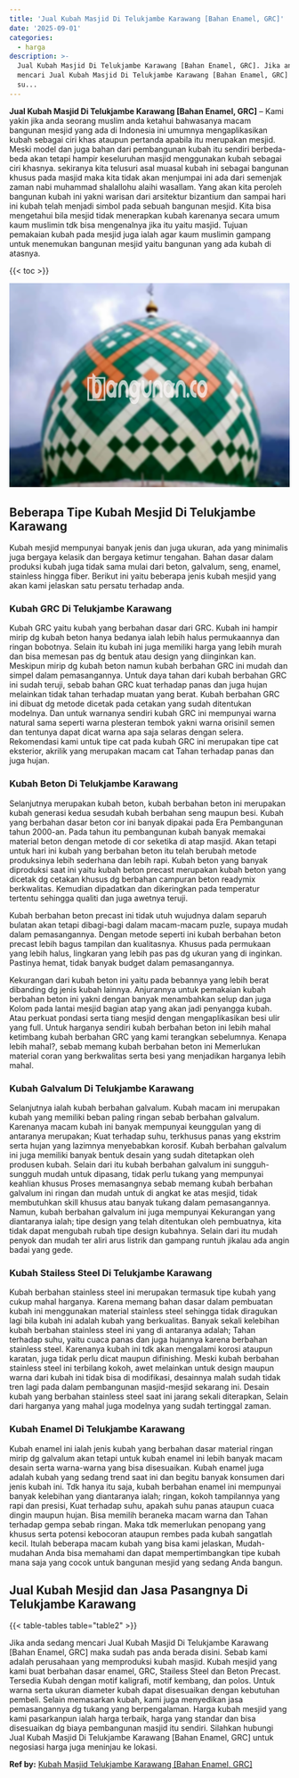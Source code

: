 ```yaml
---
title: 'Jual Kubah Masjid Di Telukjambe Karawang [Bahan Enamel, GRC]'
date: '2025-09-01'
categories:
  - harga
description: >-
  Jual Kubah Masjid Di Telukjambe Karawang [Bahan Enamel, GRC]. Jika anda sedang
  mencari Jual Kubah Masjid Di Telukjambe Karawang [Bahan Enamel, GRC] maka
  su...
---
```


**Jual Kubah Masjid Di Telukjambe Karawang \[Bahan Enamel, GRC\]** – Kami yakin jika anda seorang muslim anda ketahui bahwasanya macam bangunan mesjid yang ada di Indonesia ini umumnya mengaplikasikan kubah sebagai ciri khas ataupun pertanda apabila itu merupakan mesjid. Meski model dan juga bahan dari pembangunan kubah itu sendiri berbeda-beda akan tetapi hampir keseluruhan masjid menggunakan kubah sebagai ciri khasnya. sekiranya kita telusuri asal muasal kubah ini sebagai bangunan khusus pada masjid maka kita tidak akan menjumpai ini ada dari semenjak zaman nabi muhammad shalallohu alaihi wasallam. Yang akan kita peroleh bangunan kubah ini yakni warisan dari arsitektur bizantium dan sampai hari ini kubah telah menjadi simbol pada sebuah bangunan mesjid. Kita bisa mengetahui bila mesjid tidak menerapkan kubah karenanya secara umum kaum muslimin tdk bisa mengenalnya jika itu yaitu masjid. Tujuan pemakaian kubah pada mesjid juga ialah agar kaum muslimin gampang untuk menemukan bangunan mesjid yaitu bangunan yang ada kubah di atasnya.

{{< toc >}}

![Jual Kubah Masjid Di Telukjambe Karawang [Bahan Enamel, GRC]](/images/jual-kubah-masjid-07.png)

## Beberapa Tipe Kubah Mesjid Di Telukjambe Karawang

Kubah mesjid mempunyai banyak jenis dan juga ukuran, ada yang minimalis juga bergaya kelasik dan bergaya ketimur tengahan. Bahan dasar dalam produksi kubah juga tidak sama mulai dari beton, galvalum, seng, enamel, stainless hingga fiber. Berikut ini yaitu beberapa jenis kubah mesjid yang akan kami jelaskan satu persatu terhadap anda.

### Kubah GRC Di Telukjambe Karawang

Kubah GRC yaitu kubah yang berbahan dasar dari GRC. Kubah ini hampir mirip dg kubah beton hanya bedanya ialah lebih halus permukaannya dan ringan bobotnya. Selain itu kubah ini juga memiliki harga yang lebih murah dan bisa memesan pas dg bentuk atau design yang diinginkan kan. Meskipun mirip dg kubah beton namun kubah berbahan GRC ini mudah dan simpel dalam pemasangannya. Untuk daya tahan dari kubah berbahan GRC ini sudah teruji, sebab bahan GRC kuat terhadap panas dan juga hujan melainkan tidak tahan terhadap muatan yang berat. Kubah berbahan GRC ini dibuat dg metode dicetak pada cetakan yang sudah ditentukan modelnya. Dan untuk warnanya sendiri kubah GRC ini mempunyai warna natural sama seperti warna plesteran tembok yakni warna orisinil semen dan tentunya dapat dicat warna apa saja selaras dengan selera. Rekomendasi kami untuk tipe cat pada kubah GRC ini merupakan tipe cat eksterior, akrilik yang merupakan macam cat Tahan terhadap panas dan juga hujan.

### Kubah Beton Di Telukjambe Karawang

Selanjutnya merupakan kubah beton, kubah berbahan beton ini merupakan kubah generasi kedua sesudah kubah berbahan seng maupun besi. Kubah yang berbahan dasar beton cor ini banyak dipakai pada Era Pembangunan tahun 2000-an. Pada tahun itu pembangunan kubah banyak memakai material beton dengan metode di cor seketika di atap masjid. Akan tetapi untuk hari ini kubah yang berbahan beton itu telah berubah metode produksinya lebih sederhana dan lebih rapi. Kubah beton yang banyak diproduksi saat ini yaitu kubah beton precast merupakan kubah beton yang dicetak dg cetakan khusus dg berbahan campuran beton readymix berkwalitas. Kemudian dipadatkan dan dikeringkan pada temperatur tertentu sehingga qualiti dan juga awetnya teruji.

Kubah berbahan beton precast ini tidak utuh wujudnya dalam separuh bulatan akan tetapi dibagi-bagi dalam macam-macam puzle, supaya mudah dalam pemasangannya. Dengan metode seperti ini kubah berbahan beton precast lebih bagus tampilan dan kualitasnya. Khusus pada permukaan yang lebih halus, lingkaran yang lebih pas pas dg ukuran yang di inginkan. Pastinya hemat, tidak banyak budget dalam pemasangannya.

Kekurangan dari kubah beton ini yaitu pada bebannya yang lebih berat dibanding dg jenis kubah lainnya. Anjurannya untuk pemakaian kubah berbahan beton ini yakni dengan banyak menambahkan selup dan juga Kolom pada lantai mesjid bagian atap yang akan jadi penyangga kubah. Atau perkuat pondasi serta tiang mesjid dengan mengaplikasikan besi ulir yang full. Untuk harganya sendiri kubah berbahan beton ini lebih mahal ketimbang kubah berbahan GRC yang kami terangkan sebelumnya. Kenapa lebih mahal?, sebab memang kubah berbahan beton ini Memerlukan material coran yang berkwalitas serta besi yang menjadikan harganya lebih mahal.

### Kubah Galvalum Di Telukjambe Karawang

Selanjutnya ialah kubah berbahan galvalum. Kubah macam ini merupakan kubah yang memiliki beban paling ringan sebab berbahan galvalum. Karenanya macam kubah ini banyak mempunyai keunggulan yang di antaranya merupakan; Kuat terhadap suhu, terkhusus panas yang ekstrim serta hujan yang lazimnya menyebabkan korosif. Kubah berbahan galvalum ini juga memiliki banyak bentuk desain yang sudah ditetapkan oleh produsen kubah. Selain dari itu kubah berbahan galvalum ini sungguh-sungguh mudah untuk dipasang, tidak perlu tukang yang mempunyai keahlian khusus Proses memasangnya sebab memang kubah berbahan galvalum ini ringan dan mudah untuk di angkat ke atas mesjid, tidak membutuhkan skill khusus atau banyak tukang dalam pemasangannya. Namun, kubah berbahan galvalum ini juga mempunyai Kekurangan yang diantaranya ialah; tipe design yang telah ditentukan oleh pembuatnya, kita tidak dapat mengubah rubah tipe design kubahnya. Selain dari itu mudah penyok dan mudah ter aliri arus listrik dan gampang runtuh jikalau ada angin badai yang gede.

### Kubah Stailess Steel Di Telukjambe Karawang

Kubah berbahan stainless steel ini merupakan termasuk tipe kubah yang cukup mahal harganya. Karena memang bahan dasar dalam pembuatan kubah ini menggunakan material stainless steel sehingga tidak diragukan lagi bila kubah ini adalah kubah yang berkualitas. Banyak sekali kelebihan kubah berbahan stainless steel ini yang di antaranya adalah; Tahan terhadap suhu, yaitu cuaca panas dan juga hujannya karena berbahan stainless steel. Karenanya kubah ini tdk akan mengalami korosi ataupun karatan, juga tidak perlu dicat maupun difinishing. Meski kubah berbahan stainless steel ini terbilang kokoh, awet melainkan untuk design maupun warna dari kubah ini tidak bisa di modifikasi, desainnya malah sudah tidak tren lagi pada dalam pembangunan masjid-mesjid sekarang ini. Desain kubah yang berbahan stainless steel saat ini jarang sekali diterapkan, Selain dari harganya yang mahal juga modelnya yang sudah tertinggal zaman.

### Kubah Enamel Di Telukjambe Karawang

Kubah enamel ini ialah jenis kubah yang berbahan dasar material ringan mirip dg galvalum akan tetapi untuk kubah enamel ini lebih banyak macam desain serta warna-warna yang bisa disesuaikan. Kubah enamel juga adalah kubah yang sedang trend saat ini dan begitu banyak konsumen dari jenis kubah ini. Tdk hanya itu saja, kubah berbahan enamel ini mempunyai banyak kelebihan yang diantaranya ialah; ringan, kokoh tampilannya yang rapi dan presisi, Kuat terhadap suhu, apakah suhu panas ataupun cuaca dingin maupun hujan. Bisa memilih beraneka macam warna dan Tahan terhadap gempa sebab ringan. Maka tdk memerlukan penopang yang khusus serta potensi kebocoran ataupun rembes pada kubah sangatlah kecil. Itulah beberapa macam kubah yang bisa kami jelaskan, Mudah-mudahan Anda bisa memahami dan dapat mempertimbangkan tipe kubah mana saja yang cocok untuk bangunan mesjid yang sedang Anda bangun.

## Jual Kubah Mesjid dan Jasa Pasangnya Di Telukjambe Karawang

{{< table-tables table="table2" >}}

Jika anda sedang mencari Jual Kubah Masjid Di Telukjambe Karawang \[Bahan Enamel, GRC\] maka sudah pas anda berada disini. Sebab kami adalah perusahaan yang memproduksi kubah masjid. Kubah mesjid yang kami buat berbahan dasar enamel, GRC, Stailess Steel dan Beton Precast. Tersedia Kubah dengan motif kaligrafi, motif kembang, dan polos. Untuk warna serta ukuran diameter kubah dapat disesuaikan dengan kebutuhan pembeli. Selain memasarkan kubah, kami juga menyedikan jasa pemasangannya dg tukang yang berpengalaman. Harga kubah mesjid yang kami pasarkanpun ialah harga terbaik, harga yang standar dan bisa disesuaikan dg biaya pembangunan masjid itu sendiri. Silahkan hubungi Jual Kubah Masjid Di Telukjambe Karawang \[Bahan Enamel, GRC\] untuk negosiasi harga juga meninjau ke lokasi.

**Ref by:** [Kubah Masjid Telukjambe Karawang [Bahan Enamel, GRC]](https://id.wikipedia.org/wiki/Kubah)
